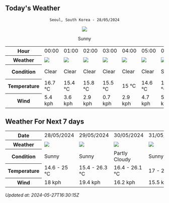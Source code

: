## Today's Weather
<div align="center">

`Seoul, South Korea - 28/05/2024`

<img src="https://cdn.weatherapi.com/weather/64x64/day/113.png"/>

Sunny

</div>


<table>
    <tr>
        <th>Hour</th>
        <td>00:00</td><td>01:00</td><td>02:00</td><td>03:00</td><td>04:00</td><td>05:00</td><td>06:00</td><td>07:00</td><td>08:00</td><td>09:00</td><td>10:00</td><td>11:00</td><td>12:00</td><td>13:00</td><td>14:00</td><td>15:00</td><td>16:00</td><td>17:00</td><td>18:00</td><td>19:00</td><td>20:00</td><td>21:00</td><td>22:00</td><td>23:00</td>
    </tr>
    <tr>
        <th>Weather</th>
        <td><img src="https://cdn.weatherapi.com/weather/64x64/night/113.png"></img></td><td><img src="https://cdn.weatherapi.com/weather/64x64/night/113.png"></img></td><td><img src="https://cdn.weatherapi.com/weather/64x64/night/113.png"></img></td><td><img src="https://cdn.weatherapi.com/weather/64x64/night/113.png"></img></td><td><img src="https://cdn.weatherapi.com/weather/64x64/night/113.png"></img></td><td><img src="https://cdn.weatherapi.com/weather/64x64/night/113.png"></img></td><td><img src="https://cdn.weatherapi.com/weather/64x64/day/113.png"></img></td><td><img src="https://cdn.weatherapi.com/weather/64x64/day/113.png"></img></td><td><img src="https://cdn.weatherapi.com/weather/64x64/day/113.png"></img></td><td><img src="https://cdn.weatherapi.com/weather/64x64/day/113.png"></img></td><td><img src="https://cdn.weatherapi.com/weather/64x64/day/116.png"></img></td><td><img src="https://cdn.weatherapi.com/weather/64x64/day/119.png"></img></td><td><img src="https://cdn.weatherapi.com/weather/64x64/day/116.png"></img></td><td><img src="https://cdn.weatherapi.com/weather/64x64/day/116.png"></img></td><td><img src="https://cdn.weatherapi.com/weather/64x64/day/113.png"></img></td><td><img src="https://cdn.weatherapi.com/weather/64x64/day/113.png"></img></td><td><img src="https://cdn.weatherapi.com/weather/64x64/day/113.png"></img></td><td><img src="https://cdn.weatherapi.com/weather/64x64/day/113.png"></img></td><td><img src="https://cdn.weatherapi.com/weather/64x64/day/113.png"></img></td><td><img src="https://cdn.weatherapi.com/weather/64x64/day/113.png"></img></td><td><img src="https://cdn.weatherapi.com/weather/64x64/night/113.png"></img></td><td><img src="https://cdn.weatherapi.com/weather/64x64/night/113.png"></img></td><td><img src="https://cdn.weatherapi.com/weather/64x64/night/113.png"></img></td><td><img src="https://cdn.weatherapi.com/weather/64x64/night/113.png"></img></td>
    </tr>
    <tr>
        <th>Condition</th>
        <td width="200px">Clear </td><td width="200px">Clear</td><td width="200px">Clear </td><td width="200px">Clear </td><td width="200px">Clear </td><td width="200px">Clear </td><td width="200px">Sunny</td><td width="200px">Sunny</td><td width="200px">Sunny</td><td width="200px">Sunny</td><td width="200px">Partly Cloudy </td><td width="200px">Cloudy </td><td width="200px">Partly Cloudy </td><td width="200px">Partly Cloudy </td><td width="200px">Sunny</td><td width="200px">Sunny</td><td width="200px">Sunny</td><td width="200px">Sunny</td><td width="200px">Sunny</td><td width="200px">Sunny</td><td width="200px">Clear </td><td width="200px">Clear </td><td width="200px">Clear </td><td width="200px">Clear </td>
    </tr>
    <tr>
        <th>Temperature</th>
        <td>16.7 °C</td><td>15.4 °C</td><td>15.8 °C</td><td>15.5 °C</td><td>15 °C</td><td>14.6 °C</td><td>14.7 °C</td><td>15.9 °C</td><td>17.5 °C</td><td>19.4 °C</td><td>20.9 °C</td><td>22.4 °C</td><td>22.9 °C</td><td>22.6 °C</td><td>24 °C</td><td>24.6 °C</td><td>25 °C</td><td>24.7 °C</td><td>23.9 °C</td><td>22.8 °C</td><td>20.7 °C</td><td>20 °C</td><td>19.4 °C</td><td>18.8 °C</td>
    </tr>
    <tr>
        <th>Wind</th>
        <td>5.4 kph</td><td>3.6 kph</td><td>2.9 kph</td><td>0.7 kph</td><td>2.9 kph</td><td>4.7 kph</td><td>5.4 kph</td><td>7.9 kph</td><td>11.2 kph</td><td>16.2 kph</td><td>16.6 kph</td><td>16.2 kph</td><td>18 kph</td><td>16.9 kph</td><td>13.7 kph</td><td>13.7 kph</td><td>13.7 kph</td><td>13 kph</td><td>11.2 kph</td><td>7.2 kph</td><td>3.2 kph</td><td>2.2 kph</td><td>1.4 kph</td><td>4 kph</td>
    </tr>
</table>


## Weather For Next 7 days


<table>
    <tr>
        <th>Date</th>
        <td>28/05/2024</td><td>29/05/2024</td><td>30/05/2024</td><td>31/05/2024</td><td>01/06/2024</td><td>02/06/2024</td><td>03/06/2024</td>
    </tr>
    <tr>
        <th>Weather</th>
        <td><img src="https://cdn.weatherapi.com/weather/64x64/day/113.png"/></td><td><img src="https://cdn.weatherapi.com/weather/64x64/day/113.png"/></td><td><img src="https://cdn.weatherapi.com/weather/64x64/day/116.png"/></td><td><img src="https://cdn.weatherapi.com/weather/64x64/day/113.png"/></td><td><img src="https://cdn.weatherapi.com/weather/64x64/day/176.png"/></td><td><img src="https://cdn.weatherapi.com/weather/64x64/day/176.png"/></td><td><img src="https://cdn.weatherapi.com/weather/64x64/day/116.png"/></td>
    </tr>
    <tr>
        <th>Condition</th>
        <td width="200px">Sunny</td><td width="200px">Sunny</td><td width="200px">Partly Cloudy </td><td width="200px">Sunny</td><td width="200px">Patchy rain nearby</td><td width="200px">Patchy rain nearby</td><td width="200px">Partly Cloudy </td>
    </tr>
    <tr>
        <th>Temperature</th>
        <td>14.6 -  25 °C</td><td>15.4 -  26.3 °C</td><td>16.4 -  26.1 °C</td><td>17 -  27 °C</td><td>18.2 -  22.4 °C</td><td>16.3 -  25 °C</td><td>18.2 -  21.1 °C</td>
    </tr>
    <tr>
        <th>Wind</th>
        <td>18 kph</td><td>19.4 kph</td><td>16.2 kph</td><td>15.5 kph</td><td>8.3 kph</td><td>10.1 kph</td><td>10.4 kph</td>
    </tr>
</table>


*Updated at: 2024-05-27T16:30:15Z*